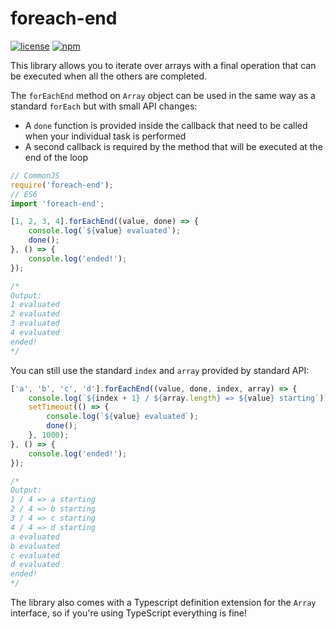 # foreach-end
[![license](https://img.shields.io/github/license/paul-roman/foreach-end.svg?style=flat-square)](https://github.com/paul-roman/foreach-end/blob/master/LICENSE)
[![npm](https://img.shields.io/npm/dt/foreach-end.svg?style=flat-square)](https://www.npmjs.com/package/foreach-end)

This library allows you to iterate over arrays with a final operation that can be executed when all the others are completed.

The `forEachEnd` method on `Array` object can be used in the same way as a standard `forEach` but with small API changes:
- A `done` function is provided inside the callback that need to be called when your individual task is performed 
- A second callback is required by the method that will be executed at the end of the loop

```javascript
// CommonJS
require('foreach-end');
// ES6
import 'foreach-end';

[1, 2, 3, 4].forEachEnd((value, done) => {
	console.log(`${value} evaluated`);
	done();
}, () => {
	console.log('ended!');
});

/*
Output:
1 evaluated
2 evaluated
3 evaluated
4 evaluated
ended!
*/
```

You can still use the standard `index` and `array` provided by standard API:
```javascript
['a', 'b', 'c', 'd'].forEachEnd((value, done, index, array) => {
	console.log(`${index + 1} / ${array.length} => ${value} starting`);
	setTimeout(() => {
		console.log(`${value} evaluated`);
		done();
	}, 1000);
}, () => {
	console.log('ended!');
});

/*
Output:
1 / 4 => a starting
2 / 4 => b starting
3 / 4 => c starting
4 / 4 => d starting
a evaluated
b evaluated
c evaluated
d evaluated
ended!
*/
```

The library also comes with a Typescript definition extension for the `Array` interface, so if you're using TypeScript everything is fine!